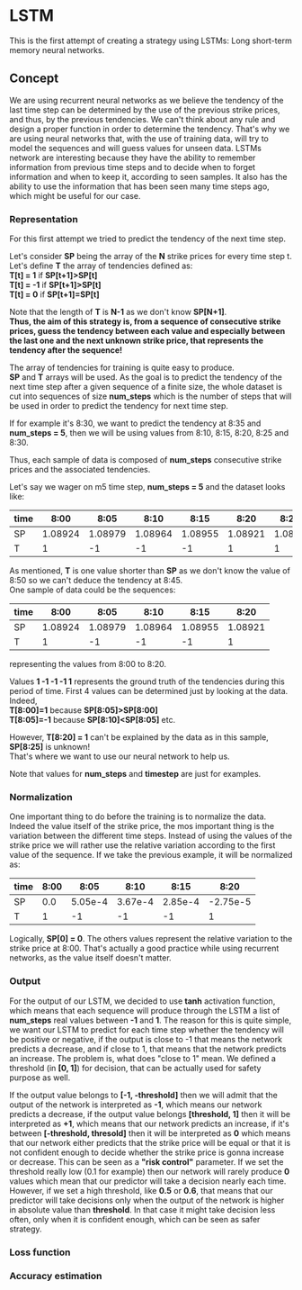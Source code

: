 # LSTM

This is the first attempt of creating a strategy using LSTMs: Long short-term memory neural networks.  

## Concept

We are using recurrent neural networks as we believe the tendency of the last time step can be determined by the use of the previous strike prices, and thus, by the previous tendencies. We can't think about any rule and design a proper function in order to determine the tendency. That's why we are using neural networks that, with the use of training data, will try to model the sequences and will guess values for unseen data. LSTMs network are interesting because they have the ability to remember information from previous time steps and to decide when to forget information and when to keep it, according to seen samples. It also has the ability to use the information that has been seen many time steps ago, which might be useful for our case.

### Representation

For this first attempt we tried to predict the tendency of the next time step.  

Let's consider **SP** being the array of the **N** strike prices for every time step t.  
Let's define **T** the array of tendencies defined as:  
**T[t] = 1** if **SP[t+1]>SP[t]**  
**T[t] = -1** if **SP[t+1]>SP[t]**  
**T[t] = 0** if **SP[t+1]=SP[t]**  

Note that the length of **T** is **N-1** as we don't know **SP[N+1]**.  
**Thus, the aim of this strategy is, from a sequence of consecutive strike prices, guess the tendency between each value and especially between the last one and the next unknown strike price, that represents the tendency after the sequence!**  

The array of tendencies for training is quite easy to produce.  
**SP** and **T** arrays will be used. As the goal is to predict the tendency of the next time step after a given sequence of a finite size, the whole dataset is cut into sequences of size **num_steps** which is the number of steps that will be used in order to predict the tendency for next time step.

If for example it's 8:30, we want to predict the tendency at 8:35 and **num_steps = 5**, then we will be using values from 8:10, 8:15, 8:20, 8:25 and 8:30.

Thus, each sample of data is composed of **num_steps** consecutive strike prices and the associated tendencies.  

Let's say we wager on m5 time step, **num_steps = 5** and the dataset looks like:

|time | 8:00  | 8:05  | 8:10  | 8:15  | 8:20  | 8:25 | 8:30 | 8:35 | 8:40  | 8:45  |
|-----|-------|-------|-------|-------|-------|------|------|------|-------|-------|
|SP   |1.08924|1.08979|1.08964|1.08955|1.08921|1.0891|1.0895|1.0895|1.08851|1.08827|
|T    |   1   |  -1   |  -1   |  -1   |   1   |   1  |  0   |  -1  |   -1  |   ?   |

As mentioned, **T** is one value shorter than **SP** as we don't know the value of 8:50 so we can't deduce the tendency at 8:45.  
One sample of data could be the sequences:  

|time  | 8:00 | 8:05  | 8:10  | 8:15  | 8:20  |
|------|------|-------|-------|-------|-------|
|SP   |1.08924|1.08979|1.08964|1.08955|1.08921|
|T    |   1   |  -1   |  -1   |  -1   |   1   |

representing the values from 8:00 to 8:20.  

Values **1  -1  -1  -1  1** represents the ground truth of the tendencies during this period of time. First 4 values can be determined just by looking at the data. Indeed,  
**T[8:00]=1** because **SP[8:05]>SP[8:00]**   
**T[8:05]=-1** because **SP[8:10]<SP[8:05]** etc.

However, **T[8:20] = 1** can't be explained by the data as in this sample, **SP[8:25]** is unknown!  
That's where we want to use our neural network to help us.  

Note that values for **num_steps** and **timestep** are just for examples.  

### Normalization

One important thing to do before the training is to normalize the data. Indeed the value itself of the strike price, the mos important thing is the variation between the different time steps. Instead of using the values of the strike price we will rather use the relative variation according to the first value of the sequence. If we take the previous example, it will be normalized as:

|time  | 8:00 | 8:05  | 8:10  | 8:15  | 8:20  |
|------|------|-------|-------|-------|-------|
|SP   |0.0    |5.05e-4|3.67e-4|2.85e-4|-2.75e-5|
|T    |   1   |  -1   |  -1   |  -1   |   1   |

Logically, **SP[0] = 0**. The others values represent the relative variation to the strike price at 8:00. That's actually a good practice while using recurrent networks, as the value itself doesn't matter.

### Output

For the output of our LSTM, we decided to use **tanh** activation function, which means that each sequence will produce through the LSTM a list of **num_steps** real values between **-1** and **1**. The reason for this is quite simple, we want our LSTM to predict for each time step whether the tendency will be positive or negative, if the output is close to -1 that means the network predicts a decrease, and if close to 1, that means that the network predicts an increase. The problem is, what does "close to 1" mean. We defined a threshold (in **[0, 1]**) for decision, that can be actually used for safety purpose as well.

If the output value belongs to **[-1, -threshold]** then we will admit that the output of the network is interpreted as **-1**, which means our network predicts a decrease, if the output value belongs **[threshold, 1]** then it will be interpreted as **+1**, which means that our network predicts an increase, if it's between **[-threshold, thresold]** then it will be interpreted as **0** which means that our network either predicts that the strike price will be equal or that it is not confident enough to decide whether the strike price is gonna increase or decrease. This can be seen as a **"risk control"** parameter. If we set the threshold really low (0.1 for example) then our network will rarely produce **0** values which mean that our predictor will take a decision nearly each time.
However, if we set a high threshold, like **0.5** or **0.6**, that means that our predictor will take decisions only when the output of the network is higher in absolute value than **threshold**. In that case it might take decision less often, only when it is confident enough, which can be seen as safer strategy.

### Loss function


### Accuracy estimation
